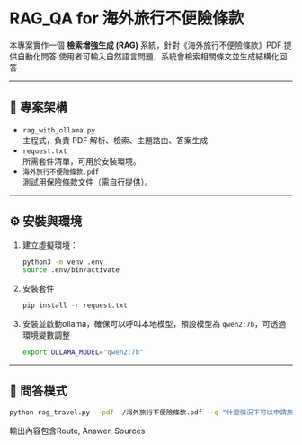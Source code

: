 # RAG_QA for 海外旅行不便險條款

本專案實作一個 **檢索增強生成 (RAG)** 系統，針對《海外旅行不便險條款》PDF 提供自動化問答 
使用者可輸入自然語言問題，系統會檢索相關條文並生成結構化回答

---

## 📂 專案架構

- `rag_with_ollama.py`  
  主程式，負責 PDF 解析、檢索、主題路由、答案生成
- `request.txt`  
  所需套件清單，可用於安裝環境。
- `海外旅行不便險條款.pdf`  
  測試用保險條款文件（需自行提供）。

---

## ⚙️ 安裝與環境

1. 建立虛擬環境：
   ```bash
   python3 -m venv .env
   source .env/bin/activate
2. 安裝套件
   ```bash
   pip install -r request.txt
3. 安裝並啟動ollama，確保可以呼叫本地模型，預設模型為 `qwen2:7b`，可透過環境變數調整
   ```bash
   export OLLAMA_MODEL="qwen2:7b"

---


## 📂 問答模式

```bash
python rag_travel.py --pdf ./海外旅行不便險條款.pdf --q "什麼情況下可以申請旅遊延誤賠償？"
```



輸出內容包含Route, Answer, Sources

